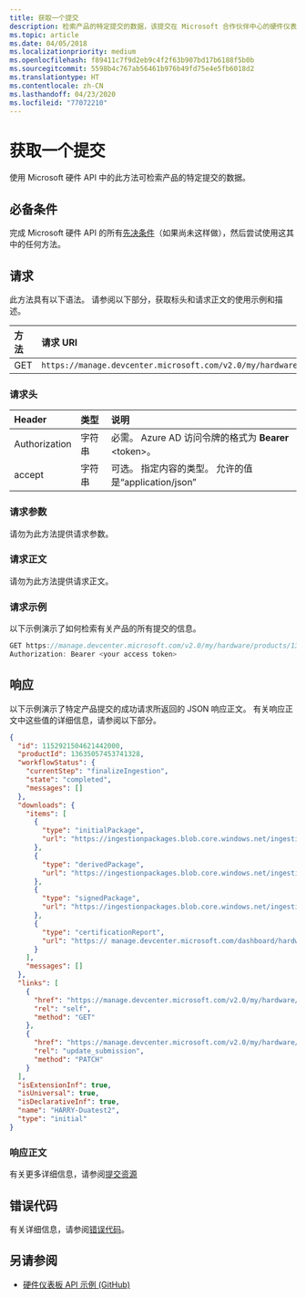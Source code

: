 ```yaml
---
title: 获取一个提交
description: 检索产品的特定提交的数据，该提交在 Microsoft 合作伙伴中心的硬件仪表板中进行。
ms.topic: article
ms.date: 04/05/2018
ms.localizationpriority: medium
ms.openlocfilehash: f89411c7f9d2eb9c4f2f63b907bd17b6188f5b0b
ms.sourcegitcommit: 5598b4c767ab56461b976b49fd75e4e5fb6018d2
ms.translationtype: HT
ms.contentlocale: zh-CN
ms.lasthandoff: 04/23/2020
ms.locfileid: "77072210"
---
```

# <a name="get-a-submission"></a>获取一个提交

使用 Microsoft 硬件 API 中的此方法可检索产品的特定提交的数据。

## <a name="prerequisites"></a>必备条件

完成 Microsoft 硬件 API 的所有[先决条件](dashboard-api.md)（如果尚未这样做），然后尝试使用这其中的任何方法。

## <a name="request"></a>请求

此方法具有以下语法。 请参阅以下部分，获取标头和请求正文的使用示例和描述。

|方法|请求 URI|
|:--|:--|
|GET|`https://manage.devcenter.microsoft.com/v2.0/my/hardware/products/{productID}/submissions/{submissionID}` |

### <a name="request-header"></a>请求头

|Header|类型|说明|
|:--|:--|:--|
|Authorization|字符串|必需。 Azure AD 访问令牌的格式为 **Bearer** \<token\>。|
|accept|字符串|可选。 指定内容的类型。 允许的值是“application/json”|

### <a name="request-parameters"></a>请求参数

请勿为此方法提供请求参数。

### <a name="request-body"></a>请求正文

请勿为此方法提供请求正文。

### <a name="request-examples"></a>请求示例

以下示例演示了如何检索有关产品的所有提交的信息。


```cpp
GET https://manage.devcenter.microsoft.com/v2.0/my/hardware/products/13635057453741329/submissions/1152921504621441930 HTTP/1.1
Authorization: Bearer <your access token>
```

## <a name="response"></a>响应

以下示例演示了特定产品提交的成功请求所返回的 JSON 响应正文。 有关响应正文中这些值的详细信息，请参阅以下部分。

```json
{
  "id": 1152921504621442000,
  "productId": 13635057453741328,
  "workflowStatus": {
    "currentStep": "finalizeIngestion",
    "state": "completed",
    "messages": []
  },
  "downloads": {
    "items": [
      {
        "type": "initialPackage",
        "url": "https://ingestionpackages.blob.core.windows.net/ingestion/dc55b8c6-a01c-40b6-b815-cac8bc08812a?sv=2016-05-31&sr=b&sig=ipjW3RsVC75lZrcEZRh9JmTX89L4gTIKkxwqv9F8Axs%3D&se=2018-03-12T15:32:10Z&sp=rl"
      },
      {
        "type": "derivedPackage",
        "url": "https://ingestionpackages.blob.core.windows.net/ingestion/6bd77dbf-a851-46d2-b703-29ea4efae006?sv=2016-05-31&sr=b&sig=O5XQf%2FzMbI2FFt5WwSUJWL1JbWY4JXXPRkCKAnX7IRs%3D&se=2018-03-12T15:32:10Z&sp=rl&rscd=attachment%3B filename%3DShell_1152921504621441930.hlkx"
      },
      {
        "type": "signedPackage",
        "url": "https://ingestionpackages.blob.core.windows.net/ingestion/0b83a294-c1d1-4136-82a1-dd52f51841e3?sv=2016-05-31&sr=b&sig=zTfxKJmaTwpbFol%2FpAKG0QuXJTTxm5aZ0F2wQQI8whc%3D&se=2018-03-12T15:32:10Z&sp=rl"
      },
      {
        "type": "certificationReport",
        "url": "https:// manage.devcenter.microsoft.com/dashboard/hardware/Driver/DownloadCertificationReport/29963920/13635057453741329/1152921504621441930"
      }
    ],
    "messages": []
  },
  "links": [
    {
      "href": "https://manage.devcenter.microsoft.com/v2.0/my/hardware/products/13635057453741329/submissions/1152921504621441930",
      "rel": "self",
      "method": "GET"
    },
    {
      "href": "https://manage.devcenter.microsoft.com/v2.0/my/hardware/products/13635057453741329/submissions/1152921504621441930",
      "rel": "update_submission",
      "method": "PATCH"
    }
  ],
  "isExtensionInf": true,
  "isUniversal": true,
  "isDeclarativeInf": true,
  "name": "HARRY-Duatest2",
  "type": "initial"
}
```

### <a name="response-body"></a>响应正文

有关更多详细信息，请参阅[提交资源](get-product-data.md#submission-resource)

## <a name="error-codes"></a>错误代码

有关详细信息，请参阅[错误代码](get-product-data.md#error-codes)。

## <a name="see-also"></a>另请参阅

- [硬件仪表板 API 示例 (GitHub)](https://aka.ms/hpc_async_api_samples)
